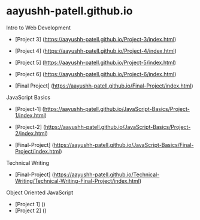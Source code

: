 # aayushh-patell.github.io

Intro to Web Development

- [Project 3] (https://aayushh-patell.github.io/Project-3/index.html)
- [Project 4] (https://aayushh-patell.github.io/Project-4/index.html)
- [Project 5] (https://aayushh-patell.github.io/Project-5/index.html)
- [Project 6] (https://aayushh-patell.github.io/Project-6/index.html)

- [Final Project] (https://aayushh-patell.github.io/Final-Project/index.html)


JavaScript Basics

- [Project-1] (https://aayushh-patell.github.io/JavaScript-Basics/Project-1/index.html)
- [Project-2] (https://aayushh-patell.github.io/JavaScript-Basics/Project-2/index.html)

- [Final-Project] (https://aayushh-patell.github.io/JavaScript-Basics/Final-Project/index.html)


Technical Writing

- [Final-Project] (https://aayushh-patell.github.io/Technical-Writing/Technical-Writing-Final-Project/index.html)

Object Oriented JavaScript

- [Project 1] ()
- [Project 2] ()
